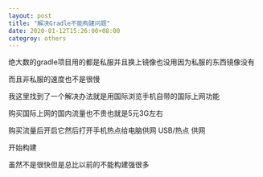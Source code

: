 ```yaml
---
layout: post
title: "解决Gradle不能构建问题"
date: 2020-01-12T15:26:00+08:00
categroy: others
---
```


绝大数的gradle项目用的都是私服并且换上镜像也没用因为私服的东西镜像没有

而且非私服的速度也不是很慢

我这里找到了一个解决办法就是用国际浏览手机自带的国际上网功能

购买国际上网的国内流量也不贵也就是5元3G左右

购买流量后开启它然后打开手机热点给电脑供网 USB/热点 供网

开始构建

虽然不是很快但是总比以前的不能构建强很多

